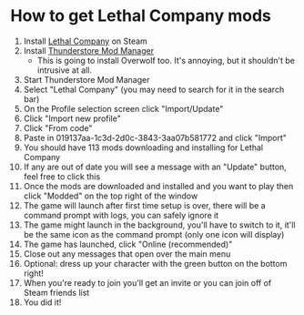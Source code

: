 # How to get Lethal Company mods

1. Install [Lethal Company](https://store.steampowered.com/app/1966720/Lethal_Company/) on Steam
1. Install [Thunderstore Mod Manager](https://www.overwolf.com/app/Thunderstore-Thunderstore_Mod_Manager)
    - This is going to install Overwolf too. It's annoying, but it shouldn't be intrusive at all.
1. Start Thunderstore Mod Manager
1. Select "Lethal Company" (you may need to search for it in the search bar)
1. On the Profile selection screen click "Import/Update"
1. Click "Import new profile"
1. Click "From code"
1. Paste in 019137aa-1c3d-2d0c-3843-3aa07b581772 and click "Import"
1. You should have 113 mods downloading and installing for Lethal Company
1. If any are out of date you will see a message with an "Update" button, feel free to click this
1. Once the mods are downloaded and installed and you want to play then click "Modded" on the top right of the window
1. The game will launch after first time setup is over, there will be a command prompt with logs, you can safely ignore it
1. The game might launch in the background, you'll have to switch to it, it'll be the same icon as the command prompt (only one icon will display)
1. The game has launched, click "Online (recommended)"
1. Close out any messages that open over the main menu
1. Optional: dress up your character with the green button on the bottom right!
1. When you're ready to join you'll get an invite or you can join off of Steam friends list
1. You did it!
